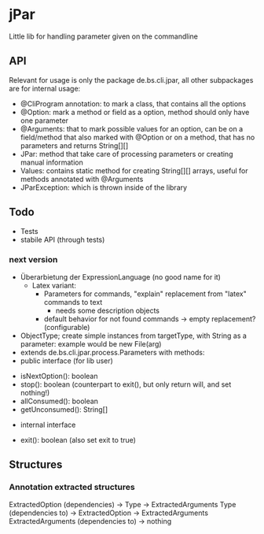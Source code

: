 # jPar
Little lib for handling parameter given on the commandline

## API

Relevant for usage is only the package de.bs.cli.jpar, all other subpackages are for internal usage:

- @CliProgram annotation: to mark a class, that contains all the options
- @Option: mark a method or field as a option, method should only have one parameter
- @Arguments: that to mark possible values for an option, can be on a field/method that also marked with @Option or on a method, that has no parameters and returns String\[][]
- JPar: method that take care of processing parameters or creating manual information
- Values: contains static method for creating String\[][] arrays, useful for methods annotated with @Arguments
- JParException: which is thrown inside of the library

## Todo
- Tests
- stabile API (through tests)


### next version
- Überarbietung der ExpressionLanguage (no good name for it)
  * Latex variant:
  	- Parameters for commands, "explain" replacement from "latex" commands to text
  		- needs some description objects
  	- default behavior for not found commands -> empty replacement? (configurable)
- ObjectType; create simple instances from targetType, with String as a parameter: example would be new File(arg)
- extends de.bs.cli.jpar.process.Parameters with methods:
 - public interface (for lib user)
  * isNextOption(): boolean
  * stop(): boolean (counterpart to exit(), but only return will, and set nothing!)
  * allConsumed(): boolean
  * getUnconsumed(): String[]
 - internal interface
  * exit(): boolean (also set exit to true)

## Structures

### Annotation extracted structures

ExtractedOption (dependencies)
	-> Type
	-> ExtractedArguments
Type (dependencies to)
	-> ExtractedOption
	-> ExtractedArguments
ExtractedArguments (dependencies to)
	-> nothing
